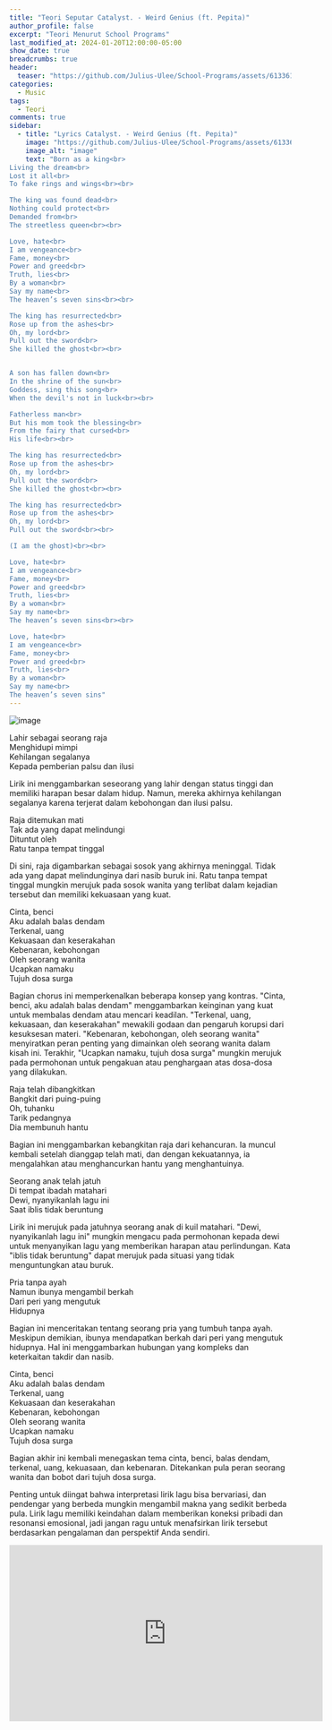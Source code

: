 ```yaml
---
title: "Teori Seputar Catalyst. - Weird Genius (ft. Pepita)"
author_profile: false
excerpt: "Teori Menurut School Programs"
last_modified_at: 2024-01-20T12:00:00-05:00
show_date: true
breadcrumbs: true
header:
  teaser: "https://github.com/Julius-Ulee/School-Programs/assets/61336116/7056c53b-bdb8-47ca-84a4-93424fa5fabd"
categories:
  - Music
tags:
  - Teori
comments: true
sidebar:
  - title: "Lyrics Catalyst. - Weird Genius (ft. Pepita)"
    image: "https://github.com/Julius-Ulee/School-Programs/assets/61336116/7056c53b-bdb8-47ca-84a4-93424fa5fabd"
    image_alt: "image"
    text: "Born as a king<br>
Living the dream<br>
Lost it all<br>
To fake rings and wings<br><br>

The king was found dead<br>
Nothing could protect<br>
Demanded from<br>
The streetless queen<br><br>

Love, hate<br>
I am vengeance<br>
Fame, money<br>
Power and greed<br>
Truth, lies<br>
By a woman<br>
Say my name<br>
The heaven’s seven sins<br><br>

The king has resurrected<br>
Rose up from the ashes<br>
Oh, my lord<br>
Pull out the sword<br>
She killed the ghost<br><br>


A son has fallen down<br>
In the shrine of the sun<br>
Goddess, sing this song<br>
When the devil's not in luck<br><br>

Fatherless man<br>
But his mom took the blessing<br>
From the fairy that cursed<br>
His life<br><br>

The king has resurrected<br>
Rose up from the ashes<br>
Oh, my lord<br>
Pull out the sword<br>
She killed the ghost<br><br>

The king has resurrected<br>
Rose up from the ashes<br>
Oh, my lord<br>
Pull out the sword<br><br>

(I am the ghost)<br><br>

Love, hate<br>
I am vengeance<br>
Fame, money<br>
Power and greed<br>
Truth, lies<br>
By a woman<br>
Say my name<br>
The heaven’s seven sins<br><br>

Love, hate<br>
I am vengeance<br>
Fame, money<br>
Power and greed<br>
Truth, lies<br>
By a woman<br>
Say my name<br>
The heaven’s seven sins"
---
```


![image](https://github.com/Julius-Ulee/School-Programs/assets/61336116/48d80d08-8b31-496d-be59-e2e3d662a295)

Lahir sebagai seorang raja<br>
Menghidupi mimpi<br>
Kehilangan segalanya<br>
Kepada pemberian palsu dan ilusi

Lirik ini menggambarkan seseorang yang lahir dengan status tinggi dan memiliki harapan besar dalam hidup. Namun, mereka akhirnya kehilangan segalanya karena terjerat dalam kebohongan dan ilusi palsu.

Raja ditemukan mati<br>
Tak ada yang dapat melindungi<br>
Dituntut oleh<br>
Ratu tanpa tempat tinggal

Di sini, raja digambarkan sebagai sosok yang akhirnya meninggal. Tidak ada yang dapat melindunginya dari nasib buruk ini. Ratu tanpa tempat tinggal mungkin merujuk pada sosok wanita yang terlibat dalam kejadian tersebut dan memiliki kekuasaan yang kuat.

Cinta, benci<br>
Aku adalah balas dendam<br>
Terkenal, uang<br>
Kekuasaan dan keserakahan<br>
Kebenaran, kebohongan<br>
Oleh seorang wanita<br>
Ucapkan namaku<br>
Tujuh dosa surga

Bagian chorus ini memperkenalkan beberapa konsep yang kontras. "Cinta, benci, aku adalah balas dendam" menggambarkan keinginan yang kuat untuk membalas dendam atau mencari keadilan. "Terkenal, uang, kekuasaan, dan keserakahan" mewakili godaan dan pengaruh korupsi dari kesuksesan materi. "Kebenaran, kebohongan, oleh seorang wanita" menyiratkan peran penting yang dimainkan oleh seorang wanita dalam kisah ini. Terakhir, "Ucapkan namaku, tujuh dosa surga" mungkin merujuk pada permohonan untuk pengakuan atau penghargaan atas dosa-dosa yang dilakukan.

Raja telah dibangkitkan<br>
Bangkit dari puing-puing<br>
Oh, tuhanku<br>
Tarik pedangnya<br>
Dia membunuh hantu

Bagian ini menggambarkan kebangkitan raja dari kehancuran. Ia muncul kembali setelah dianggap telah mati, dan dengan kekuatannya, ia mengalahkan atau menghancurkan hantu yang menghantuinya.

Seorang anak telah jatuh<br>
Di tempat ibadah matahari<br>
Dewi, nyanyikanlah lagu ini<br>
Saat iblis tidak beruntung

Lirik ini merujuk pada jatuhnya seorang anak di kuil matahari. "Dewi, nyanyikanlah lagu ini" mungkin mengacu pada permohonan kepada dewi untuk menyanyikan lagu yang memberikan harapan atau perlindungan. Kata "iblis tidak beruntung" dapat merujuk pada situasi yang tidak menguntungkan atau buruk.

Pria tanpa ayah<br>
Namun ibunya mengambil berkah<br>
Dari peri yang mengutuk<br>
Hidupnya

Bagian ini menceritakan tentang seorang pria yang tumbuh tanpa ayah. Meskipun demikian, ibunya mendapatkan berkah dari peri yang mengutuk hidupnya. Hal ini menggambarkan hubungan yang kompleks dan keterkaitan takdir dan nasib.

Cinta, benci<br>
Aku adalah balas dendam<br>
Terkenal, uang<br>
Kekuasaan dan keserakahan<br>
Kebenaran, kebohongan<br>
Oleh seorang wanita<br>
Ucapkan namaku<br>
Tujuh dosa surga

Bagian akhir ini kembali menegaskan tema cinta, benci, balas dendam, terkenal, uang, kekuasaan, dan kebenaran. Ditekankan pula peran seorang wanita dan bobot dari tujuh dosa surga.

Penting untuk diingat bahwa interpretasi lirik lagu bisa bervariasi, dan pendengar yang berbeda mungkin mengambil makna yang sedikit berbeda pula. Lirik lagu memiliki keindahan dalam memberikan koneksi pribadi dan resonansi emosional, jadi jangan ragu untuk menafsirkan lirik tersebut berdasarkan pengalaman dan perspektif Anda sendiri.

<iframe width="560" height="315" src="https://www.youtube.com/embed/3fHqZoCyRBY?si=wkiqBZ9W4uDNS03T" title="YouTube video player" frameborder="0" allow="accelerometer; autoplay; clipboard-write; encrypted-media; gyroscope; picture-in-picture; web-share" allowfullscreen></iframe>
